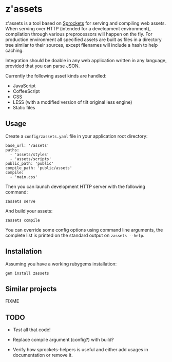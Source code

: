z'assets
========

  z'assets is a tool based on [Sprockets][] for serving and compiling
web assets. When serving over HTTP (intended for a development
environment), compilation through various preprocessors will happen on
the fly. For production environment all specified assets are built as
files in a directory tree similar to their sources, except filenames
will include a hash to help caching.

[Sprockets]: https://github.com/sstephenson/sprockets

  Integration should be doable in any web application written in any
language, provided that you can parse JSON.

  Currently the following asset kinds are handled:

  * JavaScript
  * CoffeeScript
  * CSS
  * LESS (with a modified version of tilt original less engine)
  * Static files


Usage
-----

  Create a `config/zassets.yaml` file in your application root
directory:

    base_url: '/assets'
    paths:
      - 'assets/styles'
      - 'assets/scripts'
    public_path: 'public'
    compile_path: 'public/assets'
    compile:
      - 'main.css'

  Then you can launch development HTTP server with the following
command:

    zassets serve

  And build your assets:

    zassets compile

  You can override some config options using command line arguments,
the complete list is printed on the standard output on
`zassets --help`.


Installation
------------

  Assuming you have a working rubygems installation:

    gem install zassets


Similar projects
----------------

  FIXME


TODO
----

  * *Test* all that code!

  * Replace compile argument (config?) with build?

  * Verify how sprockets-helpers is useful and either add usages
    in documentation or remove it.
